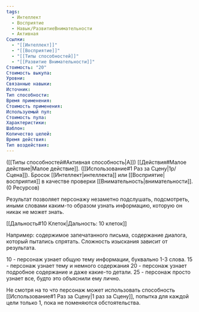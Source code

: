 ```yaml
---
tags:
  - Интеллект
  - Восприятие
  - Навык/РазвитиеВнимательности
  - Активная
Ссылки:
  - "[[Интеллект]]"
  - "[[Восприятие]]"
  - "[[Типы способностей]]"
  - "[[Развитие Внимательности]]"
Стоимость: "20"
Стоимость выкупа:
Уровни:
Связанные навыки:
Источник:
Тип способности:
Время применения:
Стоимость применения:
Используемый пул:
Стоимость пула:
Характеристики:
Шаблон:
Количество целей:
Время действия:
Тип воздействия:
---
```

([[Типы способностей#Активная способность|А]]) [[Действия#Малое действие|Малое действие]]. ([[Использование#1 Раз за Сцену|1р/Сцена]]). Бросок [[Интеллект|интеллекта]] или [[Восприятие|восприятия]] в качестве проверки [[Внимательность|внимательности]]. (0 Ресурсов)

Результат позволяет персонажу незаметно подслушать, подсмотреть, иными словами каким-то образом узнать информацию, которую он никак не может знать.

[[Дальность#10 Клеток|Дальность: 10 клеток]]

Например: содержимое запечатанного письма, содержание диалога, который пытались спрятать. Сложность изыскания зависит от результата. 

10 - персонаж узнает общую тему информации, буквально 1-3 слова.
15 - персонаж узнает тему и немного содержания
20 - персонаж узнает подробное содержание и даже какие-то детали.
25 - персонаж просто узнает все, будто это объяснили ему лично. 

Не смотря на то что персонаж может использовать способность [[Использование#1 Раз за Сцену|1 раз за Сцену]], попытка для каждой цели только 1, пока не поменяются обстоятельства. 